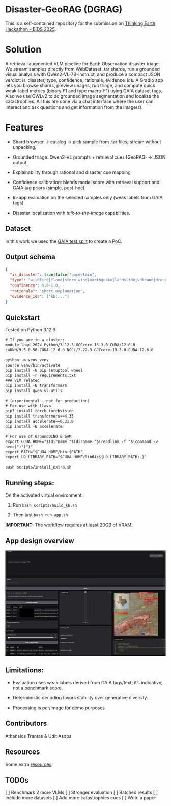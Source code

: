 # Disaster-GeoRAG (DGRAG)

This is a self-contained repository for the submission on [Thinking Earth Hackathon - BiDS 2025](https://allhackathons.com/hackathon/harnessing-copernicus-foundation-models-to-decode-earth-from-space/). 

# Solution

A retrieval-augmented VLM pipeline for Earth Observation disaster triage. We stream samples directly from WebDataset .tar shards, run a grounded visual analysis with Qwen2-VL-7B-Instruct, and produce a compact JSON verdict: is_disaster, type, confidence, rationale, evidence_ids. A Gradio app lets you browse shards, preview images, run triage, and compute quick weak-label metrics (binary F1 and type macro-F1) using GAIA dataset tags. Also we use OWLv2 to do grounded image segmentation and localize the catastrophies. All this are done via a chat interface where the user can interact and ask questions and get information from the image(s).

# Features

- Shard browser -> catalog -> pick sample from .tar files; stream without unpacking. 

- Grounded triage: Qwen2-VL prompts + retrieval cues (GeoRAG) -> JSON output. 

- Explainability through rational and disaster cue mapping

- Confidence calibration: blends model score with retrieval support and GAIA tag priors (simple, post-hoc). 

- In-app evaluation on the selected samples only (weak labels from GAIA tags).

- Disaster localization with *talk-to-the-image* capabilities.


## Dataset

In this work we used the [GAIA test split](https://huggingface.co/datasets/azavras/GAIA/viewer/default/test?views%5B%5D=test) to create a PoC.


## Output schema

```json
{
  "is_disaster": true|false|"uncertain",
  "type": "wildfire|flood|storm_wind|earthquake|landslide|volcano|drought|industrial|null",
  "confidence": 0.0-1.0,
  "rationale": "short explanation",
  "evidence_ids": ["kb:..."]
}

```

## Quickstart

Tested on Python 3.12.3

```
# If you are in a cluster: 
module load 2024 Python/3.12.3-GCCcore-13.3.0 CUDA/12.6.0 cuDNN/9.5.0.50-CUDA-12.6.0 NCCL/2.22.3-GCCcore-13.3.0-CUDA-12.6.0

python -m venv venv
source venv/bin/activate
pip install -U pip setuptool wheel
pip install -r requirements.txt
### VLM related
pip install -U transformers
pip install qwen-vl-utils

# (experimental - not for production)
# For use with llava 
pip3 install torch torchvision
pip install transformers==4.35
pip install accelerate==0.31.0
pip install -U accelerate

# For use of GroundDINO & SAM
export CUDA_HOME="$(dirname "$(dirname "$(readlink -f "$(command -v nvcc)")")")"
export PATH="$CUDA_HOME/bin:$PATH"
export LD_LIBRARY_PATH="$CUDA_HOME/lib64:${LD_LIBRARY_PATH:-}"

bash scripts/install_extra.sh
```

## Running steps: 

On the activated virtual environment:

1) Run `bash scripts/build_kb.sh`

2) Then just `bash run_app.sh`

**IMPORTANT:** The workflow requires at least 20GB of VRAM!

## App design overview

![img](img/1.png "DGRAG Overview")

## Limitations: 

- Evaluation uses weak labels derived from GAIA tags/text; it’s indicative, not a benchmark score. 

- Deterministic decoding favors stability over generative diversity.

- Processing is per/image for demo purposes

## Contributors

Athansios Trantas & Udit Asopa

## Resources

Some extra [resources](https://github.com/Orion-AI-Lab/ThinkingEarth_Hackathon_BiDS25).

## TODOs

[ ] Benchmark 2 more VLMs
[ ] Stronger evaluation
[ ] Batched results
[ ] Include more datasets
[ ] Add more catastrophies cues
[ ] Write a paper